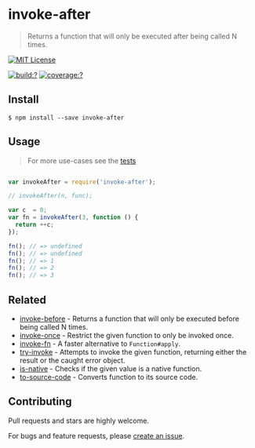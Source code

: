 # invoke-after

> Returns a function that will only be executed after being called N times.

[![MIT License](https://img.shields.io/badge/license-MIT_License-green.svg?style=flat-square)](https://github.com/gearcase/invoke-after/blob/master/LICENSE)

[![build:?](https://img.shields.io/travis/gearcase/invoke-after/master.svg?style=flat-square)](https://travis-ci.org/gearcase/invoke-after)
[![coverage:?](https://img.shields.io/coveralls/gearcase/invoke-after/master.svg?style=flat-square)](https://coveralls.io/github/gearcase/invoke-after)


## Install

```
$ npm install --save invoke-after 
```

## Usage

> For more use-cases see the [tests](https://github.com/gearcase/invoke-after/blob/master/test/spec/index.js)

```js

var invokeAfter = require('invoke-after');

// invokeAfter(n, func);

var c  = 0;
var fn = invokeAfter(3, function () {
  return ++c;
});

fn(); // => undefined
fn(); // => undefined
fn(); // => 1
fn(); // => 2
fn(); // => 3

```

## Related

- [invoke-before](https://github.com/gearcase/invoke-before) - Returns a function that will only be executed before being called N times.
- [invoke-once](https://github.com/gearcase/invoke-once) - Restrict the given function to only be invoked once.
- [invoke-fn](https://github.com/gearcase/invoke-fn) - A faster alternative to `Function#apply`.
- [try-invoke](https://github.com/gearcase/try-invoke) - Attempts to invoke the given function, returning either the result or the caught error object.
- [is-native](https://github.com/gearcase/is-native) - Checks if the given value is a native function.
- [to-source-code](https://github.com/gearcase/to-source-code.git) - Converts function to its source code.


## Contributing

Pull requests and stars are highly welcome.

For bugs and feature requests, please [create an issue](https://github.com/gearcase/invoke-after/issues/new).
